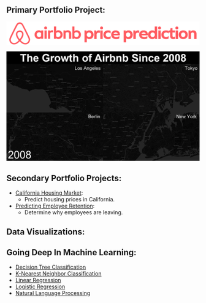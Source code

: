 ## Primary Portfolio Project: 
[<img src="https://github.com/csmangum/portfolio/blob/master/img/airbnb_portfolio_title.png" width="900">](https://github.com/csmangum/portfolio/tree/master/Airbnb%20Price%20Prediction)

[<img src="https://github.com/csmangum/portfolio/blob/master/img/quad_v2.gif">](https://github.com/csmangum/portfolio/tree/master/Airbnb%20Price%20Prediction)

## Secondary Portfolio Projects: 
  - [California Housing Market](https://github.com/csmangum/portfolio/blob/master/Projects/Home_Value_Prediction/California_Housing_Market.ipynb): 
    - Predict housing prices in California.
  - [Predicting Employee Retention](https://github.com/csmangum/portfolio/blob/master/Projects/Employee_Satisfaction/Employee_Satisfaction.ipynb): 
    - Determine why employees are leaving.

## Data Visualizations:

## Going Deep In Machine Learning:
  - [Decision Tree Classification](https://github.com/csmangum/portfolio/blob/master/Machine%20Learning/Decision_Trees_Classification.ipynb)
  - [K-Nearest Neighbor Classification](https://github.com/csmangum/portfolio/blob/master/Machine%20Learning/K_Nearest_Neighbors.ipynb)
  - [Linear Regression](https://github.com/csmangum/portfolio/blob/master/Machine%20Learning/Linear_Regression_Model.ipynb)
  - [Logistic Regression](https://github.com/csmangum/portfolio/blob/master/Machine%20Learning/Logistic_Regression_Model.ipynb)
  - [Natural Language Processing](https://github.com/csmangum/portfolio/blob/master/Machine%20Learning/Natural_Language_Processing.ipynb)
